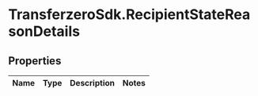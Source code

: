 # TransferzeroSdk.RecipientStateReasonDetails

## Properties
Name | Type | Description | Notes
------------ | ------------- | ------------- | -------------


